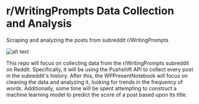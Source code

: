 # r/WritingPrompts Data Collection and Analysis
Scraping and analyzing the posts from subreddit r/WritingPrompts

![alt text](https://styles.redditmedia.com/t5_2s3nb/styles/communityIcon_vii33vpd4p271.png)

This repo will focus on collecting data from the r/WritingPrompts subreddit on Reddit. Specifically, it will be using the Pushshift API to collect every post in the subreddit's history. After this, the WPPresentNotebook will focus on cleaning the data and analyzing it, looking for trends in the frequency of words. Additionally, some time will be spent attempting to construct a machine learning model to predict the score of a post based upon its title.
